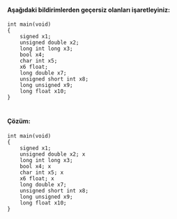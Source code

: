 #### Aşağıdaki bildirimlerden geçersiz olanları işaretleyiniz: 

```
int main(void)
{
	signed x1;
	unsigned double x2; 
	long int long x3;
	bool x4; 
	char int x5;
	x6 float;
	long double x7;
	unsigned short int x8;
	long unsigned x9;
	long float x10; 
}
```

#
#### Çözüm:

```
int main(void)
{
	signed x1;
	unsigned double x2; x
	long int long x3;
	bool x4; x 
	char int x5; x
	x6 float; x
	long double x7; 
	unsigned short int x8;
	long unsigned x9; 
	long float x10; 
}
```
